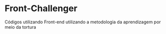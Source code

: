 # Front-Challenger
 Códigos utilizando Front-end utilizando a metodologia da aprendizagem por meio da tortura

